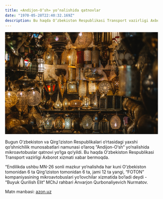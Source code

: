 ```yaml
---
title: «Andijon-O‘sh» yo‘nalishida qatnovlar
date: "1970-05-28T22:40:32.169Z"
description: Bu haqda O‘zbekiston Respublikasi Transport vazirligi Axborot xizmati xabar bermoqda.
---
```


![rasm](./rasm.jpg)

Bugun O‘zbekiston va Qirg‘iziston Respublikalari o‘rtasidagi yaxshi qo‘shnichilik munosabatlari namunasi o‘laroq “Andijon-O‘sh“ yo‘nalishida mikroavtobuslar qatnovi yo‘lga qo‘yildi. Bu haqda O‘zbekiston Respublikasi Transport vazirligi Axborot xizmati xabar bermoqda.


“Endilikda ushbu MN-26 sonli mazkur yo‘nalishda har kuni O‘zbekiston tomonidan 6 ta Qirg‘iziston tomonidan 6 ta, jami 12 ta yangi, “FOTON” kompaniyasining mikroavtobuslari yo‘lovchilar xizmatida bo‘ladi deydi - “Buyuk Qurilish Elit“ MChJ rahbari Anvarjon Qurbonaliyevich Nurmatov.

Matn manbasi: [azon.uz](https://azon.uz)